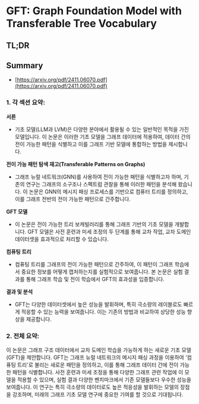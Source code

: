 # GFT: Graph Foundation Model with Transferable Tree Vocabulary
## TL;DR
## Summary
- [https://arxiv.org/pdf/2411.06070.pdf](https://arxiv.org/pdf/2411.06070.pdf)

### 1. 각 섹션 요약:

**서론**
- 기초 모델(LLM과 LVM)은 다양한 분야에서 활용될 수 있는 일반적인 목적을 가진 모델입니다. 이 논문은 이러한 기초 모델을 그래프 데이터에 적용하여, 데이터 간의 전이 가능한 패턴을 식별하고 이를 그래프 기반 모델에 통합하는 방법을 제시합니다.

**전이 가능 패턴 탐색 재고(Transferable Patterns on Graphs)**
- 그래프 뉴럴 네트워크(GNN)를 사용하여 전이 가능한 패턴을 식별하고자 하며, 기존의 연구는 그래프의 소구조나 스펙트럼 관찰을 통해 이러한 패턴을 분석해 왔습니다. 이 논문은 GNN의 메시지 패싱 프로세스를 기반으로 컴퓨터 트리를 정의하고, 이를 그래프 전반의 전이 가능한 패턴으로 간주합니다.

**GFT 모델**
- 이 논문은 전이 가능한 트리 보캐빌러리를 통해 그래프 기반의 기초 모델을 개발합니다. GFT 모델은 사전 훈련과 미세 조정의 두 단계를 통해 교차 작업, 교차 도메인 데이터셋을 효과적으로 처리할 수 있습니다.

**컴퓨팅 트리**
- 컴퓨팅 트리를 그래프의 전이 가능한 패턴으로 간주하여, 이 패턴이 그래프 학습에서 중요한 정보를 어떻게 캡처하는지를 실험적으로 보여줍니다. 본 논문은 실험 결과를 통해 그래프 학습 및 전이 학습에서 GFT의 효과성을 입증합니다.

**결과 및 분석**
- GFT는 다양한 데이터셋에서 높은 성능을 발휘하며, 특히 극소량의 레이블로도 빠르게 적응할 수 있는 능력을 보여줍니다. 이는 기존의 방법과 비교하여 상당한 성능 향상을 제공합니다.

### 2. 전체 요약:

이 논문은 그래프 구조 데이터에서 교차 도메인 학습을 가능하게 하는 새로운 기초 모델(GFT)을 제안합니다. GFT는 그래프 뉴럴 네트워크의 메시지 패싱 과정을 이용하여 '컴퓨팅 트리'로 불리는 새로운 패턴을 정의하고, 이를 통해 그래프 데이터 간에 전이 가능한 패턴을 식별합니다. 사전 훈련과 미세 조정을 통해 다양한 그래프 관련 작업에 이 모델을 적용할 수 있으며, 실험 결과 다양한 벤치마크에서 기존 모델들보다 우수한 성능을 보여줍니다. 이 연구는 특히 극소량의 데이터로도 높은 적응성을 발휘하는 모델의 장점을 강조하며, 미래의 그래프 기초 모델 연구에 중요한 기여를 할 것으로 기대됩니다.